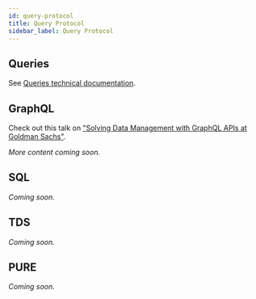 ```yaml
---
id: query-protocol
title: Query Protocol
sidebar_label: Query Protocol
---
```


## Queries

See [Queries technical documentation](https://github.com/finos/legend-engine/blob/master/docs/queries/queries.md).

## GraphQL
Check out this talk on ["Solving Data Management with GraphQL APIs at Goldman Sachs"](../community/legend-media.md/#hasura---solving-data-access--data-management-with-graphql-apis-at-goldman-sachshttpshasuraioenterprisegraphqlsolving-data-access-and-data-management-with-graphql-apis-at-goldman-sachsaliidsuccesssubmit).

_More content coming soon._

## SQL
_Coming soon._

## TDS
_Coming soon._

## PURE
_Coming soon._
